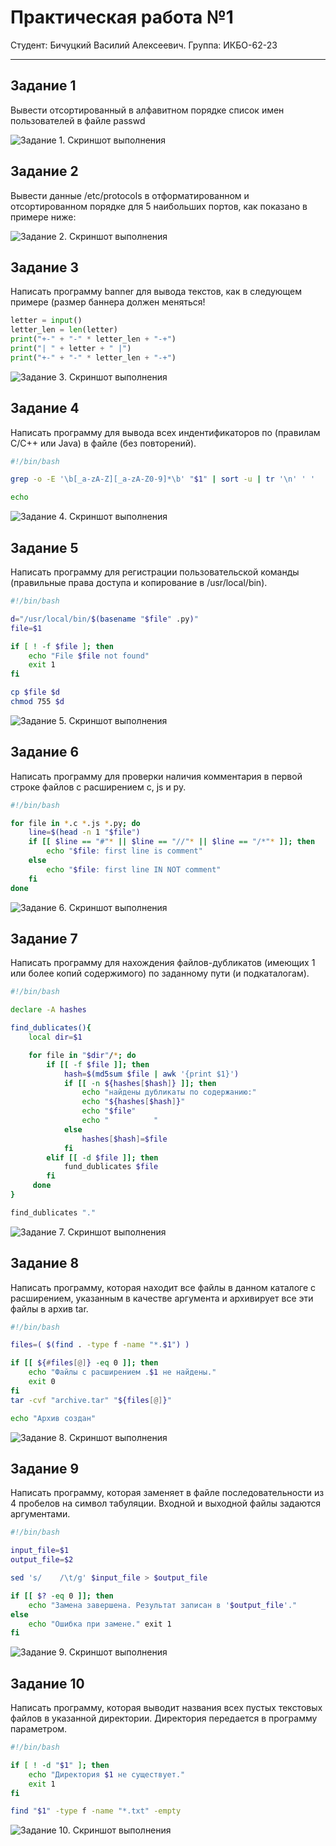 # Практическая работа №1
Студент: Бичуцкий Василий Алексеевич.
Группа: ИКБО-62-23

---

## Задание 1

Вывести отсортированный в алфавитном порядке список имен пользователей в файле passwd

![Задание 1. Скриншот выполнения](/images/prac1/Задание%201.png)

## Задание 2

Вывести данные /etc/protocols в отформатированном и отсортированном порядке для 5 наибольших портов, как показано в примере ниже:

![Задание 2. Скриншот выполнения](/images/prac1/Задание%202.png)

## Задание 3

Написать программу banner для вывода текстов, как в следующем примере (размер баннера должен меняться!

```python
letter = input()
letter_len = len(letter)
print("+-" + "-" * letter_len + "-+")
print("| " + letter + " |")
print("+-" + "-" * letter_len + "-+")
```

![Задание 3. Скриншот выполнения](/images/prac1/Задание%203.png)

## Задание 4

Написать программу для вывода всех индентификаторов по (правилам C/C++ или Java) в файле (без повторений).

```bash
#!/bin/bash

grep -o -E '\b[_a-zA-Z][_a-zA-Z0-9]*\b' "$1" | sort -u | tr '\n' ' '

echo
```

![Задание 4. Скриншот выполнения](/images/prac1/Задание%204.png)

## Задание 5

Написать программу для регистрации пользовательской команды (правильные права доступа и копирование в /usr/local/bin).

```bash
#!/bin/bash 

d="/usr/local/bin/$(basename "$file" .py)" 
file=$1 

if [ ! -f $file ]; then 
    echo "File $file not found" 
    exit 1 
fi 

cp $file $d 
chmod 755 $d 
```

![Задание 5. Скриншот выполнения](/images/prac1/Задание%205.png)

## Задание 6

Написать программу для проверки наличия комментария в первой строке файлов с расширением c, js и py.

```bash
#!/bin/bash 

for file in *.c *.js *.py; do 
    line=$(head -n 1 "$file") 
    if [[ $line == "#"* || $line == "//"* || $line == "/*"* ]]; then 
        echo "$file: first line is comment" 
    else 
        echo "$file: first line IN NOT comment" 
    fi 
done
```

![Задание 6. Скриншот выполнения](/images/prac1/Задание%206.png)

## Задание 7

Написать программу для нахождения файлов-дубликатов (имеющих 1 или более копий содержимого) по заданному пути (и подкаталогам).

```bash
#!/bin/bash 

declare -A hashes 

find_dublicates(){ 
    local dir=$1 

    for file in "$dir"/*; do 
        if [[ -f $file ]]; then 
            hash=$(md5sum $file | awk '{print $1}') 
            if [[ -n ${hashes[$hash]} ]]; then 
                echo "найдены дубликаты по содержанию:" 
                echo "${hashes[$hash]}" 
                echo "$file" 
                echo "          " 
            else 
                hashes[$hash]=$file 
            fi 
        elif [[ -d $file ]]; then 
            fund_dublicates $file 
        fi 
     done 
} 

find_dublicates "."
```

![Задание 7. Скриншот выполнения](/images/prac1/Задание%207.png)

## Задание 8

Написать программу, которая находит все файлы в данном каталоге с расширением, указанным в качестве аргумента и архивирует все эти файлы в архив tar.

```bash
#!/bin/bash 

files=( $(find . -type f -name "*.$1") ) 

if [[ ${#files[@]} -eq 0 ]]; then 
    echo "Файлы с расширением .$1 не найдены." 
    exit 0 
fi  
tar -cvf "archive.tar" "${files[@]}" 

echo "Архив создан" 
```

![Задание 8. Скриншот выполнения](/images/prac1/Задание%208.png)

## Задание 9

Написать программу, которая заменяет в файле последовательности из 4 пробелов на символ табуляции. Входной и выходной файлы задаются аргументами.

```bash
#!/bin/bash 

input_file=$1 
output_file=$2 

sed 's/    /\t/g' $input_file > $output_file 

if [[ $? -eq 0 ]]; then 
    echo "Замена завершена. Результат записан в '$output_file'." 
else 
    echo "Ошибка при замене." exit 1 
fi 
```

![Задание 9. Скриншот выполнения](/images/prac1/Задание%209.png)

## Задание 10

Написать программу, которая выводит названия всех пустых текстовых файлов в указанной директории. Директория передается в программу параметром.

```bash
#!/bin/bash

if [ ! -d "$1" ]; then
    echo "Директория $1 не существует."
    exit 1
fi

find "$1" -type f -name "*.txt" -empty
```

![Задание 10. Скриншот выполнения](/images/prac1/Задание%2010.png)

